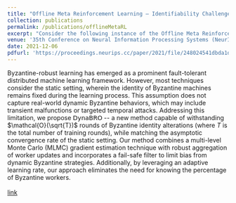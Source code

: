 ```yaml
---
title: "Offline Meta Reinforcement Learning – Identifiability Challenges and Effective Data Collection Strategies"
collection: publications
permalink: /publications/offlineMetaRL
excerpt: "Consider the following instance of the Offline Meta Reinforcement Learning (OMRL) problem: given the complete training logs of  conventional RL agents, trained on different tasks, design a meta-agent that can quickly maximize reward in a new, unseen task from the same task distribution. In particular, while each conventional RL agent explored and exploited its own different task, the meta-agent must identify regularities in the data that lead to effective exploration/exploitation in the unseen task. Here, we take a Bayesian RL (BRL) view, and seek to learn a Bayes-optimal policy from the offline data. Building on the recent VariBAD BRL approach, we develop an off-policy BRL method that learns to plan an exploration strategy based on an adaptive neural belief estimate. However, learning to infer such a belief from offline data brings a new identifiability issue we term MDP ambiguity. We characterize the problem, and suggest resolutions via data collection and modification procedures. Finally, we evaluate our framework on a diverse set of domains, including difficult sparse reward tasks, and demonstrate learning of effective exploration behavior that is qualitatively different from the exploration used by any RL agent in the data." 
venue: '35th Conference on Neural Information Processing Systems (NeurIPS)'
date: 2021-12-06
pdfurl: 'https://proceedings.neurips.cc/paper/2021/file/248024541dbda1d3fd75fe49d1a4df4d-Paper.pdf'
---  
```

Byzantine-robust learning has emerged as a prominent fault-tolerant distributed machine learning framework. However, most techniques consider the static setting, wherein the identity of Byzantine machines remains fixed during the learning process. This assumption does not capture real-world dynamic Byzantine behaviors, which may include transient malfunctions or targeted temporal attacks. Addressing this limitation, we propose 𝖣𝗒𝗇𝖺𝖡𝖱𝖮 -- a new method capable of withstanding $\mathcal{O}(\sqrt{T})$ rounds of Byzantine identity alterations (where $T$ is the total number of training rounds), while matching the asymptotic convergence rate of the static setting. Our method combines a multi-level Monte Carlo (MLMC) gradient estimation technique with robust aggregation of worker updates and incorporates a fail-safe filter to limit bias from dynamic Byzantine strategies. Additionally, by leveraging an adaptive learning rate, our approach eliminates the need for knowing the percentage of Byzantine workers.  <br> <br> <a href='https://arxiv.org/abs/2402.02951'>link</a> <br> <br> 